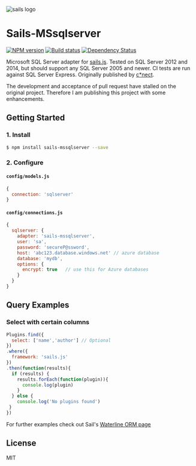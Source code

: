![sails logo](http://sailsjs.org/images/bkgd_squiddy.png)

# Sails-MSsqlserver
[![NPM version][npm-image]][npm-url]
[![Build status][ci-image]][ci-url]
[![Dependency Status][daviddm-image]][daviddm-url]



Microsoft SQL Server adapter for [sails.js](http://sailsjs.org/). Tested on SQL Server 2012 and 2014,
but should support any SQL Server 2005 and newer. CI tests are run against SQL
Server Express. Originally published by [c*nect](http://www.cnectdata.com/).

The development and acceptance of pull request have stalled on the original project. Therefore I am publishing this project with some enhancements.

## Getting Started
### 1. Install
```sh
$ npm install sails-mssqlserver --save
```

### 2. Configure

#### `config/models.js`
```js
{
  connection: 'sqlserver'
}
```

#### `config/connections.js`
```js
{
  sqlserver: {
    adapter: 'sails-mssqlserver',
    user: 'sa',
    password: 'secureP@ssword',
    host: 'abc123.database.windows.net' // azure database
    database: 'mydb',
    options: {
      encrypt: true   // use this for Azure databases
    }
  }
}
```

## Query Examples

### Select with certain columns
``` javascript
Plugins.find({
  select: ['name','author'] // Optional
})
.where({
  framework: 'sails.js'
})
.then(function(results){
  if (results) {
    results.forEach(function(plugin)){
      console.log(plugin)
    }      
  } else {
    console.log('No plugins found')
 }
})
```

For further examples check out Sail's [Waterline ORM page](http://sailsjs.org/documentation/concepts/models-and-orm/query-language)

## License
MIT

[npm-image]: https://img.shields.io/npm/v/sails-mssqlserver.svg?style=flat-square
[npm-url]: https://npmjs.org/package/sails-mssqlserver


[ci-image]: https://img.shields.io/circleci/project/misterGF/sails-MSsqlserver/master.svg?style=flat-square
[ci-url]: https://circleci.com/gh/misterGF/sails-MSsqlserver

[daviddm-image]: http://img.shields.io/david/misterGF/sails-mssqlserver.svg?style=flat-square
[daviddm-url]: https://david-dm.org/misterGF/sails-mssqlserver
